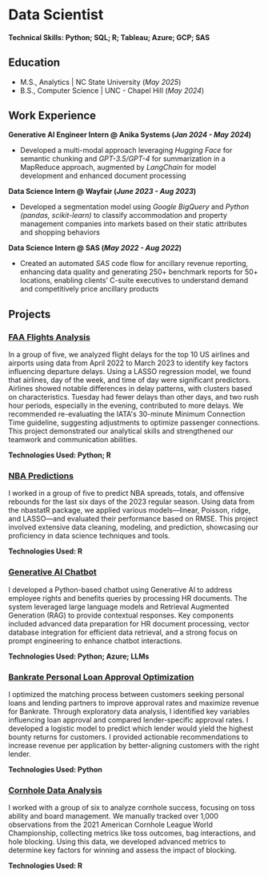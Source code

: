 # Data Scientist

#### Technical Skills: Python; SQL; R; Tableau; Azure; GCP; SAS

## Education			       		
- M.S., Analytics	| NC State University (_May 2025_)	 			        		
- B.S., Computer Science | UNC - Chapel Hill (_May 2024_)

## Work Experience
**Generative AI Engineer Intern @ Anika Systems (_Jan 2024 - May 2024_)**
- Developed a multi-modal approach leveraging _Hugging Face_ for semantic chunking and _GPT-3.5/GPT-4_ for summarization in a MapReduce approach, augmented by _LangChain_ for model development and enhanced document processing

**Data Science Intern @ Wayfair (_June 2023 - Aug 2023_)**
- Developed a segmentation model using _Google BigQuery_ and _Python (pandas, scikit-learn)_ to classify accommodation and property management companies into markets based on their static attributes and shopping behaviors

**Data Science Intern @ SAS (_May 2022 - Aug 2022_)**
- Created an automated _SAS_ code flow for ancillary revenue reporting, enhancing data quality and generating 250+ benchmark reports for 50+ locations, enabling clients’ C-suite executives to understand demand and competitively price ancillary products

## Projects
### [FAA Flights Analysis](https://github.com/rvenkatraman02/FAA-Flights-Analysis)
In a group of five, we analyzed flight delays for the top 10 US airlines and airports using data from April 2022 to March 2023 to identify key factors influencing departure delays. Using a LASSO regression model, we found that airlines, day of the week, and time of day were significant predictors. Airlines showed notable differences in delay patterns, with clusters based on characteristics. Tuesday had fewer delays than other days, and two rush hour periods, especially in the evening, contributed to more delays. We recommended re-evaluating the IATA's 30-minute Minimum Connection Time guideline, suggesting adjustments to optimize passenger connections. This project demonstrated our analytical skills and strengthened our teamwork and communication abilities.

**Technologies Used: Python; R**

<!--![Flights](/assets/img/airplane.png)-->


### [NBA Predictions](https://github.com/rvenkatraman02/NBA-Predictions)
I worked in a group of five to predict NBA spreads, totals, and offensive rebounds for the last six days of the 2023 regular season. Using data from the nbastatR package, we applied various models—linear, Poisson, ridge, and LASSO—and evaluated their performance based on RMSE. This project involved extensive data cleaning, modeling, and prediction, showcasing our proficiency in data science techniques and tools.

**Technologies Used: R**

<!--![NBA](/assets/img/nba.png)-->


### [Generative AI Chatbot](https://github.com/rvenkatraman02/Generative-AI-Chatbot)
I developed a Python-based chatbot using Generative AI to address employee rights and benefits queries by processing HR documents. The system leveraged large language models and Retrieval Augmented Generation (RAG) to provide contextual responses. Key components included advanced data preparation for HR document processing, vector database integration for efficient data retrieval, and a strong focus on prompt engineering to enhance chatbot interactions.

**Technologies Used: Python; Azure; LLMs**

<!--![Gen AI](/assets/img/gen_ai.png)-->


### [Bankrate Personal Loan Approval Optimization](https://github.com/rvenkatraman02/Loan-Approval-Predictions)
I optimized the matching process between customers seeking personal loans and lending partners to improve approval rates and maximize revenue for Bankrate. Through exploratory data analysis, I identified key variables influencing loan approval and compared lender-specific approval rates. I developed a logistic model to predict which lender would yield the highest bounty returns for customers. I provided actionable recommendations to increase revenue per application by better-aligning customers with the right lender.

**Technologies Used: Python**

<!--![Bankrate](/assets/img/bankrate_loan.png)-->


### [Cornhole Data Analysis](https://github.com/rvenkatraman02/Cornhole-Data-Analysis)
I worked with a group of six to analyze cornhole success, focusing on toss ability and board management. We manually tracked over 1,000 observations from the 2021 American Cornhole League World Championship, collecting metrics like toss outcomes, bag interactions, and hole blocking. Using this data, we developed advanced metrics to determine key factors for winning and assess the impact of blocking.

**Technologies Used: R**

<!--![Cornhole](/assets/img/cornhole.png)-->
